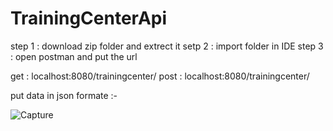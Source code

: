 # TrainingCenterApi
step 1 : download zip folder and extrect it
setp 2 : import folder in IDE
step 3 : open postman and put the url

get : localhost:8080/trainingcenter/
post : localhost:8080/trainingcenter/

put data in json formate :-

![Capture](https://user-images.githubusercontent.com/52094235/154453634-26640217-7647-4397-be68-be3989ca713d.PNG)

